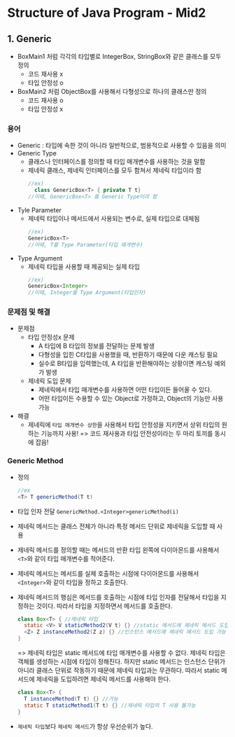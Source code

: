 # Structure of Java Program - Mid2
  ## 1. Generic
  - BoxMain1 처럼 각각의 타입별로 IntegerBox, StringBox와 같은 클래스를 모두 정의
     - 코드 재사용 x
     - 타입 안정성 o
   - BoxMain2 처럼 ObjectBox를 사용해서 다형성으로 하나의 클래스만 정의
     - 코드 재사용 o
     - 타입 안정성 x
  ### 용어
- Generic : 타입에 속한 것이 아니라 일반적으로, 범용적으로 사용할 수 있음을 의미
- Generic Type 
  - 클래스나 인터페이스를 정의할 때 타입 매개변수를 사용하는 것을 말함
  - 제네릭 클래스, 제네릭 인터페이스를 모두 함쳐서 제네릭 타입이라 함
    ```Java
    //ex)
      class GenericBox<T> { private T t}
    //이때, GenericBox<T> 를 Generic Type이라 함
    ```
- Tyle Parameter
    - 제네릭 타입이나 메서드에서 사용되는 변수로, 실제 타입으로 대체됨
      ```Java
      //ex)
      GenericBox<T>
      //이때, T를 Type Parameter(타입 매개변수)
      ```
- Type Argument
    - 제네릭 타입을 사용할 때 제공되는 실제 타입
      ```Java
      //ex)
      GenericBox<Integer>
      //이때, Integer를 Type Argument(타입인자)
      ```
  
### 문제점 및 해결
- 문제점
  - 타입 안정성x 문제
    - A 타입에 B 타입의 정보를 전달하는 문제 발생
    - 다형성을 입힌 C타입을 사용했을 때, 반환하기 때문에 다운 캐스팅 필요
    - 실수로 B타입을 입력했는데, A 타입을 반환해야하는 상황이면 캐스팅 예외가 발생
  - 제네릭 도입 문제
    - 제네릭에서 타입 매개변수를 사용하면 어떤 타입이든 들어올 수 있다.
    - 어떤 타입이든 수용할 수 있는 Object로 가정하고, Object의 기능만 사용가능
- 해결
  - 제네릭에 `타입 매개변수 상한`을 사용해서 타입 안정성을 지키면서 상위 타입의 원하는 기능까지 사용!
    => 코드 재사용과  타입 안전성이라는 두 마리 토끼를 동시에 잡음!

### Generic Method
- 정의
  ```Java
  //ex
  <T> T genericMethod(T t)
  ```
- 타입 인자 전달
  `GenericMethod.<Integer>genericMethod(i)`

- 제네릭 메서드는 클래스 전체가 아니라 특정 메서드 단위로 제네릭을 도입할 때 사용
- 제네릭 메서드를 정의할 때는 메서드의 반환 타입 왼쪽에 다이아몬드를 사용해서 `<T>`와 같이 타입 매개변수를 적어준다.
- 제네릭 메서드는 메서드를 실제 호출하는 시점에 다이아몬드를 사용해서 `<Integer>`와 같이 타입을 정하고 호출한다.
- 제네릭 메서드의 행심은 메서드를 호출하는 시점에 타입 인자를 전달해서 타입을 지정하는 것이다. 따라서 타입을 지정하면서 메서드를 호출한다.
  ```Java
  class Box<T> { //제네릭 타입
    static <V> V staticMethod2(V t) {} //static 메서드에 제네릭 메서드 도입
    <Z> Z instanceMethod2(Z z) {} //인스턴스 메서드에 제네릭 메서드 도입 가능
  }
  ```
  => 제네릭 타입은 static 메서드에 타입 매개변수를 사용할 수 없다. 제네릭 타입은 객체를 생성하는 시점에 타입이 정해진다. 하지만 static 메서드는 인스턴스 단위가 아니라 클래스 단위로 작동하기 때문에 제네릭 타입과는 무관하다. 따라서 static 메서드에 제네릭을 도입하려면 제네릭 메서드를 사용해야 한다.
  ```Java
  class Box<T> {
    T instanceMethod(T t) {} //가능
    static T staticMethod1(T t) {} //제네릭 타입의 T 사용 불가능
  }
  ```
- `제네릭 타입`보다 `제네릭 메서드`가 항상 우선순위가 높다.

